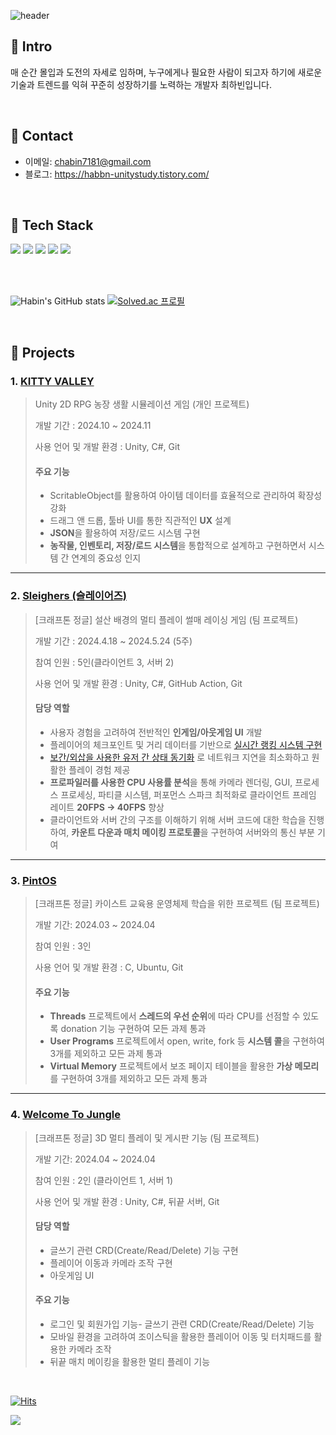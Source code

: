 ![header](https://capsule-render.vercel.app/api?type=waving&height=200&text=Hi!%20I'm%20Habin😊&fontAlign=50&fontAlignY=40&color=gradient&fontSize=50)

## :pushpin: Intro
매 순간 몰입과 도전의 자세로 임하며, 누구에게나 필요한 사람이 되고자 하기에 새로운 기술과 트렌드를 익혀 꾸준히 성장하기를 노력하는 개발자 최하빈입니다.

</br>

## :pushpin: Contact
- 이메일: chabin7181@gmail.com
- 블로그: https://habbn-unitystudy.tistory.com/

</br>

## :pushpin:  Tech Stack
<img src="https://img.shields.io/badge/python-3670A0?style=for-the-badge&logo=python&logoColor=ffdd54"/> <img src="https://img.shields.io/badge/C-A8B9CC?style=for-the-badge&logo=C&logoColor=white"/> <img src="https://img.shields.io/badge/c++-%2300599C.svg?style=for-the-badge&logo=c%2B%2B&logoColor=white"/> <img src="https://img.shields.io/badge/c%23-%23239120.svg?style=for-the-badge&logo=c-sharp&logoColor=white"/> <img src="https://img.shields.io/badge/unity-%23000000.svg?style=for-the-badge&logo=unity&logoColor=white"/>
</p>

</br>
</br>

![Habin's GitHub stats](https://github-readme-stats.vercel.app/api?username=haaaabin&show_icons=true&theme=radical)
[![Solved.ac
프로필](http://mazassumnida.wtf/api/v2/generate_badge?boj=habin7181)](https://solved.ac/habin7181)

</br>

## :pushpin: Projects
### 1. [KITTY VALLEY](https://github.com/haaaabin/Valley)
> Unity 2D RPG 농장 생활 시뮬레이션 게임 (개인 프로젝트)
> 
> 개발 기간 : 2024.10 ~ 2024.11
> 
> 사용 언어 및 개발 환경 : Unity, C#, Git
>
> #### 주요 기능
>  - ScritableObject를 활용하여 아이템 데이터를 효율적으로 관리하여 확장성 강화
>  - 드래그 앤 드롭, 툴바 UI를 통한 직관적인 <b>UX</b> 설계
>  - <b>JSON</b>을 활용하여 저장/로드 시스템 구현
>  - <b>농작물, 인벤토리, 저장/로드 시스템</b>을 통합적으로 설계하고 구현하면서 시스템 간 연계의 중요성 인지

---
### 2. [Sleighers (슬레이어즈)](https://github.com/haaaabin/Sleighers_Client)
> [크래프톤 정글] 설산 배경의 멀티 플레이 썰매 레이싱 게임 (팀 프로젝트)
> 
> 개발 기간 : 2024.4.18 ~ 2024.5.24 (5주)  
>
> 참여 인원 : 5인(클라이언트 3, 서버 2)
> 
> 사용 언어 및 개발 환경 : Unity, C#, GitHub Action, Git
>    
> #### 담당 역할
>  - 사용자 경험을 고려하여 전반적인 <b>인게임/아웃게임 UI</b> 개발
>  - 플레이어의 체크포인트 및 거리 데이터를 기반으로 [실시간 랭킹 시스템 구현](https://github.com/haaaabin/Sleighers_Client/blob/e87a9df5fef953412336d99781b7e7ba34dd04cd/Assets/Scripts/InGame/Ranking/RankManager.cs#L6-L183) 
>  - [보간/외삽을 사용한 유저 간 상태 동기화](https://github.com/haaaabin/Sleighers_Client/blob/e87a9df5fef953412336d99781b7e7ba34dd04cd/Assets/Scripts/InGame/Sled/Player.cs#L271-L298) 로 네트워크 지연을 최소화하고 원활한 플레이 경험 제공
>  - <b>프로파일러를 사용한 CPU 사용률 분석</b>을 통해 카메라 렌더링, GUI, 프로세스 프로세싱, 파티클 시스템, 퍼포먼스 스파크 최적화로 클라이언트 프레임 레이트 <b>20FPS -> 40FPS</b> 향상
>  - 클라이언트와 서버 간의 구조를 이해하기 위해 서버 코드에 대한 학습을 진행하여, <b>카운트 다운과 매치 메이킹 프로토콜</b>을 구현하여 서버와의 통신 부분 기여

---
### 3. [PintOS](https://github.com/haaaabin/PintOs)
> [크래프톤 정글] 카이스트 교육용 운영체제 학습을 위한 프로젝트 (팀 프로젝트)
> 
> 개발 기간: 2024.03 ~ 2024.04  
>
> 참여 인원 : 3인
>
> 사용 언어 및 개발 환경 : C, Ubuntu, Git
>
> #### 주요 기능
>  - <b>Threads</b> 프로젝트에서 <b>스레드의 우선 순위</b>에 따라 CPU를 선점할 수 있도록 donation 기능 구현하여 모든 과제 통과
>  - <b>User Programs</b> 프로젝트에서 open, write, fork 등 <b>시스템 콜</b>을 구현하여 3개를 제외하고 모든 과제 통과
>  - <b>Virtual Memory</b> 프로젝트에서 보조 페이지 테이블을 활용한 <b>가상 메모리</b>를 구현하여 3개를 제외하고 모든 과제 통과

---
### 4. [Welcome To Jungle](https://github.com/haaaabin/Welcome_To_Jungle)
> [크래프톤 정글] ﻿3D 멀티 플레이 및 게시판 기능 (팀 프로젝트)
> 
> 개발 기간: 2024.04 ~ 2024.04  
>
> 참여 인원 : 2인 (클라이언트 1, 서버 1)
>
> 사용 언어 및 개발 환경 : ﻿Unity, C#, 뒤끝 서버, Git
>
> #### 담당 역할
> - 글쓰기 관련 CRD(Create/Read/Delete) 기능 구현
> - 플레이어 이동과 카메라 조작 구현
> - 아웃게임 UI
>
> #### 주요 기능
>  - 로그인 및 회원가입 기능- 글쓰기 관련 CRD(Create/Read/Delete) 기능
>  - 모바일 환경을 고려하여 조이스틱을 활용한 플레이어 이동 및 터치패드를 활용한 카메라 조작
>  - 뒤끝 매치 메이킹을 활용한 멀티 플레이 기능

</br>


[![Hits](https://hits.seeyoufarm.com/api/count/incr/badge.svg?url=https%3A%2F%2Fgithub.com%2Fhaaaabin&count_bg=%23F6C4BA&title_bg=%23F89595&icon=&icon_color=%23E7E7E7&title=Welcome&edge_flat=false)](https://hits.seeyoufarm.com)

<img src="https://capsule-render.vercel.app/api?type=waving&color=timeAuto&height=200&section=footer"/>
